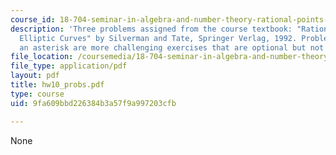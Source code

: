 ```yaml
---
course_id: 18-704-seminar-in-algebra-and-number-theory-rational-points-on-elliptic-curves-fall-2004
description: 'Three problems assigned from the course textbook: "Rational Points on
  Elliptic Curves" by Silverman and Tate, Springer Verlag, 1992. Problems marked with
  an asterisk are more challenging exercises that are optional but not required'
file_location: /coursemedia/18-704-seminar-in-algebra-and-number-theory-rational-points-on-elliptic-curves-fall-2004/9fa609bbd226384b3a57f9a997203cfb_hw10_probs.pdf
file_type: application/pdf
layout: pdf
title: hw10_probs.pdf
type: course
uid: 9fa609bbd226384b3a57f9a997203cfb

---
```

None